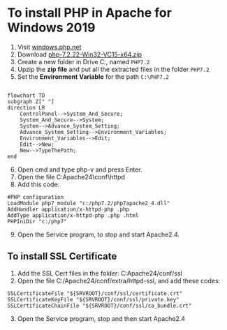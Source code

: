 # To install PHP in Apache for Windows 2019
1. Visit [windows.php.net](https://windows.php.net/)
2. Download [php-7.2.22-Win32-VC15-x64.zip](https://windows.php.net/downloads/releases/archives/php-7.2.22-Win32-VC15-x64.zip)
3. Create a new folder in Drive C:, named `PHP7.2`
4. Upzip the __zip file__ and put all the extracted files in the folder `PHP7.2`
5. Set the __Environment Variable__ for the path `C:\PHP7.2`

```mermaid

flowchart TD
subgraph Z[" "]
direction LR
    ControlPanel-->System_And_Secure;
    System_And_Secure-->System;
    System-->Advance_System_Setting;
    Advance_System_Setting-->Environment_Variables;
    Environment_Variables-->Edit;
    Edit-->New;
    New-->TypeThePath;
end
```
6. Open cmd and type php-v and press Enter.
7. Open the file C:Apache24\conf\httpd
8. Add this code:
```
#PHP configuration
LoadModule php7_module "c:/php7.2/php7apache2_4.dll"
AddHandler application/x-httpd-php .php
AddType application/x-httpd-php .php .html
PHPIniDir "c:/php7"
```
9. Open the Service program, to stop and start Apache2.4.

## To install SSL Certificate
1. Add the SSL Cert files in the folder: C:Apache24/conf/ssl
2. Open the file C:/Apache24/conf/extra/httpd-ssl, and add these codes:
```
SSLCertificateFile "${SRVROOT}/conf/ssl/certificate.crt"
SSLCertificateKeyFile "${SRVROOT}/conf/ssl/private.key"
SSLCertificateChainFile "${SRVROOT}/conf/ssl/ca_bundle.crt"
```
3. Open the Service program, stop and then start Apache2.4
